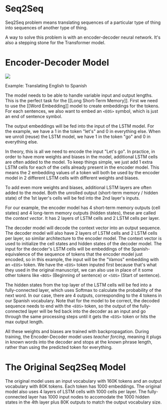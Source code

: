 # Seq2Seq

Seq2Seq problem means translating sequences of a particular type of thing into sequences of another type of thing. 

A way to solve this problem is with an encoder-decoder neural network. It's also a stepping stone for the Transformer model.

# Encoder-Decoder Model

![](encoder-decoder-diagram-english-to-spanish.png)

Example: Translating English to Spanish

The model needs to be able to handle variable input and output lengths. This is the perfect task for the [[Long Short-Term Memory]]. First we need to use the [[Word Embedding]] model to create embeddings for the tokens. For each sentences, we also want to embed an `<EOS>` symbol, which is just an end of sentence symbol.

The output embeddings will be fed into the input of the LSTM model. For the example, we have a 1 in the token "let's" and 0 in everything else. When we unroll (reuse) the LSTM model, we have 1 in the token "go" and 0 in everything else.

In theory, this is all we need to encode the input "Let's go". In practice, in order to have more weights and biases in the model, additional LSTM cells are often added to the model. To keep things simple, we just add 1 extra LSTM cells for each of the cells already present in the encoder model. This means the 2 embedding values of a token will both be used by the encoder model in 2 different LSTM cells with different weights and biases.

To add even more weights and biases, additional LSTM layers are often added to the model. Both the unrolled output (short-term memory / hidden state) of the 1st layer's cells will be fed into the 2nd layer's inputs.

For our example, the encoder model has 4 short-term memory outputs (cell states) and 4 long-term memory outputs (hidden states), these are called the *context vector*. It has 2 layers of LSTM cells and 2 LSTM cells per layer.

The decoder model will decode the context vector into an output sequence. The decoder model will also have 2 layers of LSTM cells and 2 LSTM cells per layer, so similar architecture to the encoder model. The context vector is used to initialize the cell states and hidden states of the decoder model. The input for the decoder's LSTM cells will be embeddings of the Spanish-equivalence of the sequence of tokens that the encoder model just encoded, so in this example, the input will be the "Vamos" embedding with an `<EOS>` token. We have the `<EOS>` token inputed first because that's what they used in the original manuscript, we can also use in place of it some other tokens like `<BOS>` (Beginning of sentence) or `<SOS>` (Start of sentence).

The hidden states from the top layer of the LSTM cells will be fed into a fully-connected layer, which uses Softmax to calculate the probability of the next word. In our case, there are 4 outputs, corresponding to the 4 tokens in our Spanish vocabulary. Note that for the model to be correct, the decoded sequence needs to end with the `<EOS>` token, so the output of the fully-connected layer will be fed back into the decoder as an input and go through the same processing steps until it gets the `<EOS>` token or hits the max output length.

All these weights and biases are trained with backpropagation. During training, the Encoder-Decoder model uses *teacher forcing*, meaning it plugs in known words into the decoder and stops at the known phrase length, rather than using the predicted token for everything.

# The Original Seq2Seq Model

The original model uses an input vocabulary with 160K tokens and an output vocabulary with 80K tokens. Each token has 1000 embeddings. The original model also uses 4 layers of LSTM cells with 1000 cells per layer. The fully-connected layer has 1000 input nodes to accomodate the 1000 hidden states in the 4th layer plus 80K outputs to match the output vocabulary size.